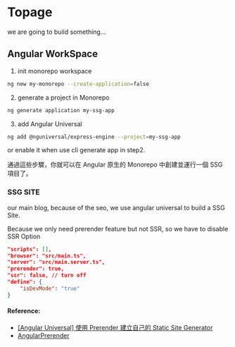 # Topage
we are going to build something...

## Angular WorkSpace

1. init monorepo workspace
```bash
ng new my-monorepo --create-application=false
```
2. generate a project in Monorepo
```bash
ng generate application my-ssg-app
```

3. add Angular Universal

```bash
ng add @nguniversal/express-engine --project=my-ssg-app
```
or enable it when use cli generate app in step2.


通過這些步驟，你就可以在 Angular 原生的 Monorepo 中創建並運行一個 SSG 項目了。

### SSG SITE
our main blog, because of the seo, we use angular universal to build a SSG Site.

Because we only need prerender feature but not SSR, so we have to disable SSR Option
```json
"scripts": [],
"browser": "src/main.ts",
"server": "src/main.server.ts",
"prerender": true,
"ssr": false, // turn off
"define": {
    "isDevMode": "true"
}
```


#### Reference:
* [[Angular Universal] 使用 Prerender 建立自己的 Static Site Generator](https://fullstackladder.dev/blog/2021/10/16/static-site-generator-using-angular-universal-prerender/)
* [AngularPrerender](https://github.com/UrWebApp/ComponentLibrary/tree/master/AngularPrerender)


